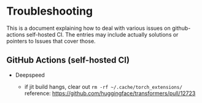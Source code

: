 # Troubleshooting

This is a document explaining how to deal with various issues on github-actions self-hosted CI. The entries may include actually solutions or pointers to Issues that cover those.

## GitHub Actions (self-hosted CI)

* Deepspeed

  - if jit build hangs, clear out `rm -rf ~/.cache/torch_extensions/` reference: https://github.com/huggingface/transformers/pull/12723
